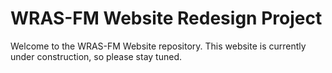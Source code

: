 # WRAS-FM Website Redesign Project

Welcome to the WRAS-FM Website repository. This website is currently under construction, so please stay tuned.